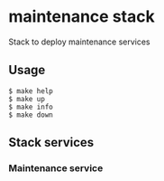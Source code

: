 # maintenance stack

Stack to deploy maintenance services

## Usage

    $ make help
    $ make up
    $ make info
    $ make down

## Stack services

### Maintenance service
